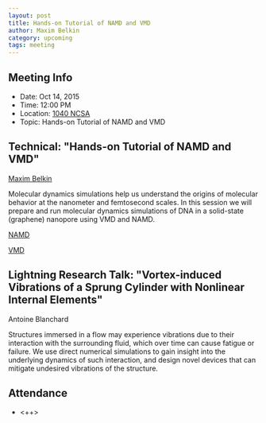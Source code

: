 ```yaml
---
layout: post
title: Hands-on Tutorial of NAMD and VMD
author: Maxim Belkin
category: upcoming
tags: meeting
---
```


## Meeting Info

* Date: Oct 14, 2015
* Time: 12:00 PM
* Location: [1040 NCSA][ncsa_map]
* Topic: Hands-on Tutorial of NAMD and VMD

## Technical: "Hands-on Tutorial of NAMD and VMD"
[Maxim Belkin][maxim]

Molecular dynamics simulations help us understand the origins of molecular behavior at the nanometer and femtosecond scales. In this session we will prepare and run molecular dynamics simulations of DNA in a solid-state (graphene) nanopore using VMD and NAMD.

[NAMD][namd]

[VMD][vmd]

## Lightning Research Talk: "Vortex-induced Vibrations of a Sprung Cylinder with Nonlinear Internal Elements"
Antoine Blanchard

Structures immersed in a flow may experience vibrations due to their interaction with the surrounding fluid, which over time can cause fatigue or failure. We use direct numerical simulations to gain insight into the underlying dynamics of such interaction, and design novel devices that can mitigate undesired vibrations of the structure.

## Attendance

- <++>


[ncsa_map]: http://illinois.edu/map/view?skinId=0&ACTION=MAP&buildingId=564
[maxim]: http://www.ks.uiuc.edu/~mbelkin/
[namd]: http://www.ks.uiuc.edu/Research/namd/
[vmd]: http://www.ks.uiuc.edu/Research/vmd/
